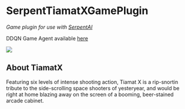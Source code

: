 # SerpentTiamatXGamePlugin

*Game plugin for use with [SerpentAI](https://github.com/SerpentAI/SerpentAI)*

DDQN Game Agent available [here](https://github.com/d0p3t/SerpentTiamatXGameAgentPlugin)

[<img src="http://cdn.edgecast.steamstatic.com/steam/apps/343340/header.jpg" />](http://store.steampowered.com/app/400030/Cloney/)

## About TiamatX

Featuring six levels of intense shooting action, Tiamat X is a rip-snortin tribute to the side-scrolling space shooters of yesteryear, and would be right at home blazing away on the screen of a booming, beer-stained arcade cabinet.
